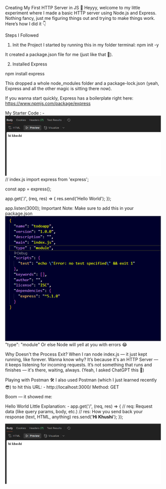 Creating My First HTTP Server in JS 🚀
Heyyy, welcome to my little experiment where I made a basic HTTP server using Node.js and Express.
Nothing fancy, just me figuring things out and trying to make things work. Here’s how I did it 👇

Steps I Followed
1. Init the Project
I started by running this in my folder terminal:
npm init -y

It created a package.json file for me (just like that 🚀).

2. Installed Express

npm install express

This dropped a whole node_modules folder and a package-lock.json (yeah, Express and all the other magic is sitting there now).

If you wanna start quickly, Express has a boilerplate right here:
https://www.npmjs.com/package/express

My Starter Code : - ![alt text](image-2.png)
// index.js
import express from 'express';

const app = express();

app.get('/', (req, res) => {
  res.send('Hello World');
});

app.listen(3000);
Important Note:
Make sure to add this in your package.json
![alt text](image-4.png)
"type": "module"
Or else Node will yell at you with errors 😂

Why Doesn't the Process Exit?
When I ran node index.js — it just kept running, like forever.
Wanna know why? It’s because it's an HTTP Server — it keeps listening for incoming requests. It’s not something that runs and finishes — it's there, waiting, always.
(Yeah, I asked ChatGPT this 🤝)

Playing with Postman 🛠️
I also used Postman (which I just learned recently 😎) to hit this URL: - 
http://localhost:3000/
Method: GET

Boom — it showed me:

Hello World
Little Explanation: - 
app.get('/', (req, res) => {
    // req: Request data (like query params, body, etc.)
    // res: How you send back your response (text, HTML, anything)
    res.send('<b>Hi Khushi</b>');
});

![alt text](image-3.png)